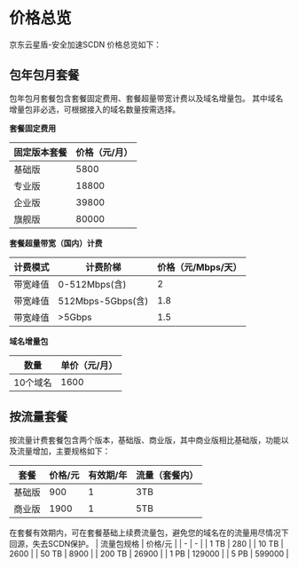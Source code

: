 # 价格总览
京东云星盾-安全加速SCDN 价格总览如下：

## 包年包月套餐
包年包月套餐包含套餐固定费用、套餐超量带宽计费以及域名增量包。
其中域名增量包非必选，可根据接入的域名数量按需选择。

**套餐固定费用**

|   固定版本套餐|   价格（元/月） |
| --------| ------------------------  |
| 基础版 |  5800                      |
| 专业版 |  18800                     |
| 企业版 |  39800                     |
| 旗舰版 |  80000                     |

**套餐超量带宽（国内）计费**

| 计费模式 | 计费阶梯      | 价格（元/Mbps/天） |
| -------- | ----------------- | ------------------------ |
| 带宽峰值 | 0-512Mbps(含)    | 2                        |
| 带宽峰值 | 512Mbps-5Gbps(含) | 1.8                      |
| 带宽峰值 | >5Gbps            | 1.5                      |


**域名增量包**

| 数量   | 单价（元/月） |
| -------- | ------- |
| 10个域名 | 1600    |


## 按流量套餐


按流量计费套餐包含两个版本，基础版、商业版，其中商业版相比基础版，功能以及流量增加，主要规格如下：

|  套餐 |  价格/元  |  有效期/年  |  流量（套餐内） |
|  -  |  -  |  -  |   -  |
|  基础版  |  900  |  1  |   3TB  |
|  商业版  |  1900  |  1  |   5TB  |

在套餐有效期内，可在套餐基础上续费流量包，避免您的域名在的流量用尽情况下回源，失去SCDN保护。
|  流量包规格  |  价格/元  | 
|  -  |  -  | 
|  1 TB  |  280  |
|  10 TB  |  2600  |
|  50 TB  |  8900  |
|  200 TB  |  26900  |
|  1 PB  |  129000  |
|  5 PB  |  599000  |
